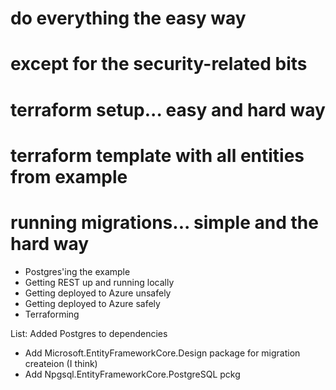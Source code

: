 # do everything the easy way
# except for the security-related bits
# terraform setup... easy and hard way
# terraform template with all entities from example
# running migrations... simple and the hard way

- Postgres'ing the example
- Getting REST up and running locally
- Getting deployed to Azure unsafely
- Getting deployed to Azure safely
- Terraforming

List:
Added Postgres to dependencies
  - Add Microsoft.EntityFrameworkCore.Design package for migration createion (I think)
  - Add Npgsql.EntityFrameworkCore.PostgreSQL pckg
